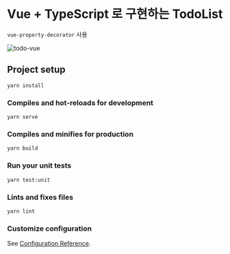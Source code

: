 # Vue + TypeScript 로 구현하는 TodoList

`vue-property-decorator` 사용 

![todo-vue](https://user-images.githubusercontent.com/71164350/107856791-025c6680-6e6e-11eb-88ed-3719b1e39f48.gif)

## Project setup
```
yarn install
```

### Compiles and hot-reloads for development
```
yarn serve
```

### Compiles and minifies for production
```
yarn build
```

### Run your unit tests
```
yarn test:unit
```

### Lints and fixes files
```
yarn lint
```

### Customize configuration
See [Configuration Reference](https://cli.vuejs.org/config/).

